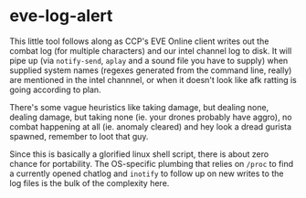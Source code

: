 eve-log-alert
=============

This little tool follows along as CCP's EVE Online client writes out the
combat log (for multiple characters) and our intel channel log to disk. It
will pipe up (via `notify-send`, `aplay` and a sound file you have to
supply) when supplied system names (regexes generated from the command line,
really) are mentioned in the intel channnel, or when it doesn't look like
afk ratting is going according to plan.

There's some vague heuristics like taking damage, but dealing none, dealing
damage, but taking none (ie. your drones probably have aggro), no combat
happening at all (ie. anomaly cleared) and hey look a dread gurista spawned,
remember to loot that guy.

Since this is basically a glorified linux shell script, there is about zero
chance for portability. The OS-specific plumbing that relies on `/proc` to
find a currently opened chatlog and `inotify` to follow up on new writes to
the log files is the bulk of the complexity here.
